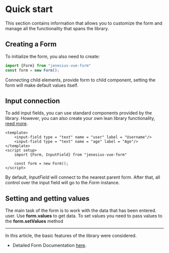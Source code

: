 # Quick start
This section contains information that allows you to customize the form and
manage all the functionality that spans the library.

## Creating a Form
To initialize the form, you also need to create:
```ts
import {Form} from "jenesius-vue-form"
const form = new Form();
```
Connecting child elements, provide form to child component, setting
the form will make default values itself.

## Input connection
To add input fields, you can use standard components
provided by the library. However, you can also create your own
lean library functionality, [reed more](./custom-field).
```vue
<template>
    <input-field type = "text" name = "user" label = "Username"/>
    <input-field type = "text" name = "age" label = "Age"/>
</template>
<script setup>
    import {Form, InputField} from "jenesius-vue-form"
    
    const form = new Form();
</script>
```

By default, *InputField* will connect to the nearest parent form.
After that, all control over the input field will go to the *Form* instance.

## Setting and getting values
The main task of the form is to work with the data that has been entered.
user.
Use **form.values** to get data. To set values
you need to pass values to the **form.setValues** method

<script setup>
import WidgetExampleValues from '../components/widget-example-values.vue'
</script>
<WidgetExampleValues/>


----

In this article, the basic features of the library were considered.

- Detailed Form Documentation [here](/guide/form.md).
